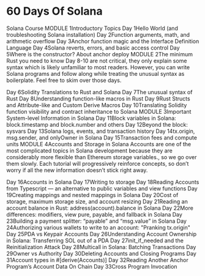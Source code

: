 # 60 Days Of Solana
Solana Course
MODULE 1Introductory Topics
Day 1Hello World (and troubleshooting Solana installation)
Day 2Function arguments, math, and arithmetic overflow
Day 3Anchor function magic and the Interface Definition Language
Day 4Solana reverts, errors, and basic access control
Day 5Where is the constructor? About anchor deploy
MODULE 2The minimum Rust you need to know
Day 8-10 are not critical, they only explain some syntax which is likely unfamiliar to most readers. However, you can write Solana programs and follow along while treating the unusual syntax as boilerplate. Feel free to skim over those days.

Day 6Solidity Translations to Rust and Solana
Day 7The unusual syntax of Rust
Day 8Understanding function-like macros in Rust
Day 9Rust Structs and Attribute-like and Custom Derive Macros
Day 10Translating Solidity function visibility and contract inheritance to Solana
MODULE 3Important System-level Information in Solana
Day 11Block variables in Solana: block.timestamp and block.number and others
Day 12Beyond the block: sysvars
Day 13Solana logs, events, and transaction history
Day 14tx.origin, msg.sender, and onlyOwner in Solana
Day 15Transaction fees and compute units
MODULE 4Accounts and Storage in Solana
Accounts are one of the most complicated topics in Solana development because they are considerably more flexible than Ethereum storage variables., so we go over them slowly. Each tutorial will progressively reinforce concepts, so don’t worry if all the new information doesn’t stick right away.

Day 16Accounts in Solana
Day 17Writing to storage
Day 18Reading Accounts from Typescript — an alternative to public variables and view functions
Day 19Creating mappings and nested mappings in Solana
Day 20Cost of storage, maximum storage size, and account resizing
Day 21Reading an account balance in Rust: address(account).balance in Solana
Day 22More differences: modifiers, view pure, payable, and fallback in Solana
Day 23Building a payment splitter: “payable” and “msg.value” in Solana
Day 24Authorizing various wallets to write to an account: "Pranking tx.origin"
Day 25PDA vs Keypair Accounts
Day 26Understanding Account Ownership in Solana: Transferring SOL out of a PDA
Day 27init_if_needed and the Reinitialization Attack
Day 28Multicall in Solana: Batching Transactions
Day 29Owner vs Authority
Day 30Deleting Accounts and Closing Programs
Day 31Account types in #[derive(Accounts)]
Day 32Reading Another Anchor Program’s Account Data On Chain
Day 33Cross Program Invocation


